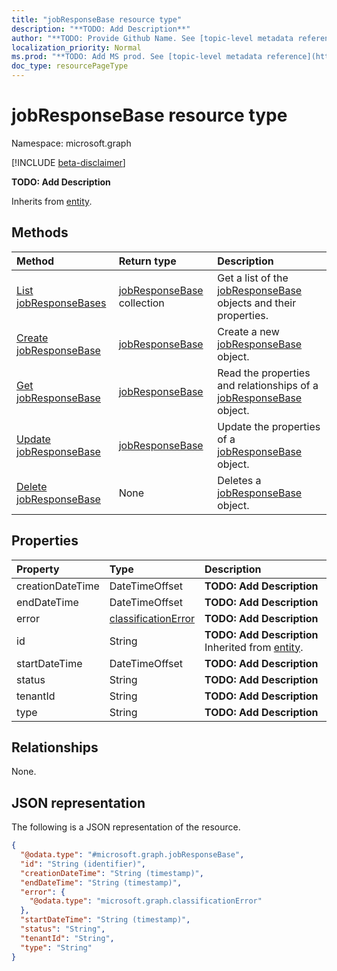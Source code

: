 ```yaml
---
title: "jobResponseBase resource type"
description: "**TODO: Add Description**"
author: "**TODO: Provide Github Name. See [topic-level metadata reference](https://msgo.azurewebsites.net/add/document/guidelines/metadata.html#topic-level-metadata)**"
localization_priority: Normal
ms.prod: "**TODO: Add MS prod. See [topic-level metadata reference](https://msgo.azurewebsites.net/add/document/guidelines/metadata.html#topic-level-metadata)**"
doc_type: resourcePageType
---
```


# jobResponseBase resource type

Namespace: microsoft.graph

[!INCLUDE [beta-disclaimer](../../includes/beta-disclaimer.md)]

**TODO: Add Description**


Inherits from [entity](../resources/entity.md).

## Methods
|Method|Return type|Description|
|:---|:---|:---|
|[List jobResponseBases](../api/jobresponsebase-list.md)|[jobResponseBase](../resources/jobresponsebase.md) collection|Get a list of the [jobResponseBase](../resources/jobresponsebase.md) objects and their properties.|
|[Create jobResponseBase](../api/jobresponsebase-create.md)|[jobResponseBase](../resources/jobresponsebase.md)|Create a new [jobResponseBase](../resources/jobresponsebase.md) object.|
|[Get jobResponseBase](../api/jobresponsebase-get.md)|[jobResponseBase](../resources/jobresponsebase.md)|Read the properties and relationships of a [jobResponseBase](../resources/jobresponsebase.md) object.|
|[Update jobResponseBase](../api/jobresponsebase-update.md)|[jobResponseBase](../resources/jobresponsebase.md)|Update the properties of a [jobResponseBase](../resources/jobresponsebase.md) object.|
|[Delete jobResponseBase](../api/jobresponsebase-delete.md)|None|Deletes a [jobResponseBase](../resources/jobresponsebase.md) object.|

## Properties
|Property|Type|Description|
|:---|:---|:---|
|creationDateTime|DateTimeOffset|**TODO: Add Description**|
|endDateTime|DateTimeOffset|**TODO: Add Description**|
|error|[classificationError](../resources/classificationerror.md)|**TODO: Add Description**|
|id|String|**TODO: Add Description** Inherited from [entity](../resources/entity.md).|
|startDateTime|DateTimeOffset|**TODO: Add Description**|
|status|String|**TODO: Add Description**|
|tenantId|String|**TODO: Add Description**|
|type|String|**TODO: Add Description**|

## Relationships
None.

## JSON representation
The following is a JSON representation of the resource.
<!-- {
  "blockType": "resource",
  "keyProperty": "id",
  "@odata.type": "microsoft.graph.jobResponseBase",
  "baseType": "microsoft.graph.entity",
  "openType": false
}
-->
``` json
{
  "@odata.type": "#microsoft.graph.jobResponseBase",
  "id": "String (identifier)",
  "creationDateTime": "String (timestamp)",
  "endDateTime": "String (timestamp)",
  "error": {
    "@odata.type": "microsoft.graph.classificationError"
  },
  "startDateTime": "String (timestamp)",
  "status": "String",
  "tenantId": "String",
  "type": "String"
}
```

